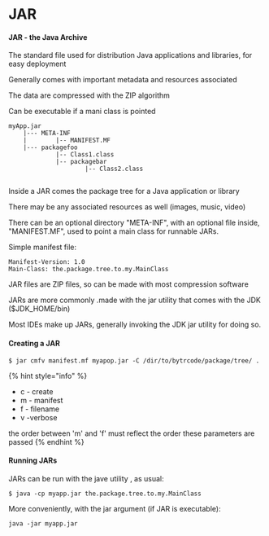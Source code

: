 # JAR

#### JAR - the Java Archive

The standard file used for distribution Java applications and libraries, for easy deployment

Generally comes with important metadata and resources associated

The data are compressed with the ZIP algorithm

Can be executable if a mani class is pointed

```text
myApp.jar
    |--- META-INF
    |        |-- MANIFEST.MF
    |--- packagefoo
             |-- Class1.class
             |-- packagebar
                     |-- Class2.class
                  
```

Inside a JAR comes the package tree for a Java application or library

There may be any associated resources as well \(images, music, video\)

There can be an optional directory "META-INF", with an optional file inside, "MANIFEST.MF", used to point a main class for runnable JARs.

Simple manifest file:

```text
Manifest-Version: 1.0
Main-Class: the.package.tree.to.my.MainClass
```

JAR files are ZIP files, so can be made with most compression software

JARs are more commonly .made with the jar utility that comes with the JDK \($JDK\_HOME/bin\)

Most IDEs make up JARs, generally invoking the JDK jar utility for doing so.



#### Creating a JAR

```text
$ jar cmfv manifest.mf myapop.jar -C /dir/to/bytrcode/package/tree/ .
```

{% hint style="info" %}
* c - create 
* m - manifest
* f - filename
* v -verbose

the order between 'm' and 'f' must reflect the order these parameters are passed
{% endhint %}

#### Running JARs

JARs can be run with the jave utility , as usual:

```text
$ java -cp myapp.jar the.package.tree.to.my.MainClass
```

 More conveniently, with the jar argument \(if JAR is executable\):

```text
java -jar myapp.jar
```















